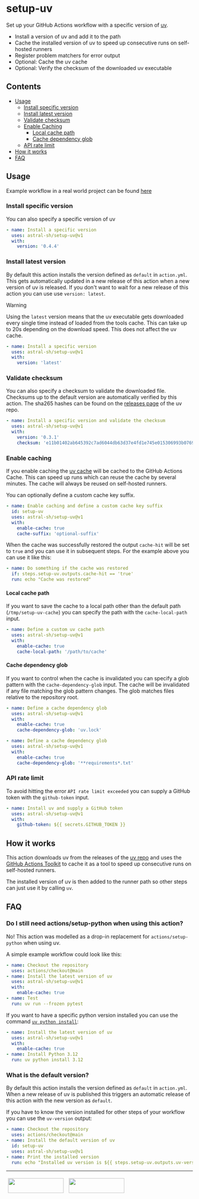 # setup-uv

Set up your GitHub Actions workflow with a specific version of [uv](https://docs.astral.sh/uv/).

* Install a version of uv and add it to the path
* Cache the installed version of uv to speed up consecutive runs on self-hosted runners
* Register problem matchers for error output
* Optional: Cache the uv cache
* Optional: Verify the checksum of the downloaded uv executable

## Contents

* [Usage](#usage)
  * [Install specific version](#install-specific-version)
  * [Install latest version](#install-latest-version)
  * [Validate checksum](#validate-checksum)
  * [Enable Caching](#enable-caching)
    * [Local cache path](#local-cache-path)
    * [Cache dependency glob](#cache-dependency-glob)
  * [API rate limit](#api-rate-limit)
* [How it works](#how-it-works)
* [FAQ](#faq)

## Usage

Example workflow in a real world project can be found [here](https://github.com/eifinger/hass-weenect/blob/main/.github/workflows/ci.yml)

### Install specific version

You can also specify a specific version of uv

```yaml
- name: Install a specific version
  uses: astral-sh/setup-uv@v1
  with:
    version: '0.4.4'
```

### Install latest version

By default this action installs the version defined as `default` in `action.yml`.
This gets automatically updated in a new release of this action when a new version of uv is released.
If you don't want to wait for a new release of this action you can use use `version: latest`.

> [!WARNING]  
> Using the `latest` version means that the uv executable gets downloaded every single time instead of loaded from the tools cache.
> This can take up to 20s depending on the download speed.
> This does not affect the uv cache.

```yaml
- name: Install a specific version
  uses: astral-sh/setup-uv@v1
  with:
    version: 'latest'
```

### Validate checksum

You can also specify a checksum to validate the downloaded file.
Checksums up to the default version are automatically verified by this action.
The sha265 hashes can be found on the [releases page](https://github.com/astral-sh/uv/releases)
of the uv repo.

```yaml
- name: Install a specific version and validate the checksum
  uses: astral-sh/setup-uv@v1
  with:
    version: '0.3.1'
    checksum: 'e11b01402ab645392c7ad6044db63d37e4fd1e745e015306993b07695ea5f9f8'
```

### Enable caching

If you enable caching the [uv cache](https://docs.astral.sh/uv/concepts/cache/) will
be cached to the GitHub Actions Cache. This can speed up runs which can reuse the cache
by several minutes. The cache will always be reused on self-hosted runners.

You can optionally define a custom cache key suffix.

```yaml
- name: Enable caching and define a custom cache key suffix
  id: setup-uv
  uses: astral-sh/setup-uv@v1
  with:
    enable-cache: true
    cache-suffix: 'optional-suffix'
```

When the cache was successfully restored the output `cache-hit` will be set to `true` and you can use it in subsequent steps.
For the example above you can use it like this:

```yaml
- name: Do something if the cache was restored
  if: steps.setup-uv.outputs.cache-hit == 'true'
  run: echo "Cache was restored"
```

#### Local cache path

If you want to save the cache to a local path other than the default path (`/tmp/setup-uv-cache`)
you can specify the path with the `cache-local-path` input.

```yaml
- name: Define a custom uv cache path
  uses: astral-sh/setup-uv@v1
  with:
    enable-cache: true
    cache-local-path: '/path/to/cache'
```

#### Cache dependency glob

If you want to control when the cache is invalidated you can specify a glob pattern with the `cache-dependency-glob` input.
The cache will be invalidated if any file matching the glob pattern changes.
The glob matches files relative to the repository root.

```yaml
- name: Define a cache dependency glob
  uses: astral-sh/setup-uv@v1
  with:
    enable-cache: true
    cache-dependency-glob: 'uv.lock'
```

```yaml
- name: Define a cache dependency glob
  uses: astral-sh/setup-uv@v1
  with:
    enable-cache: true
    cache-dependency-glob: '**requirements*.txt'
```

### API rate limit

To avoid hitting the error `API rate limit exceeded` you can supply a GitHub token with the `github-token` input.

```yaml
- name: Install uv and supply a GitHub token
  uses: astral-sh/setup-uv@v1
  with:
    github-token: ${{ secrets.GITHUB_TOKEN }}
```

## How it works

This action downloads uv from the releases of the [uv repo](https://github.com/astral-sh/uv) and uses the [GitHub Actions Toolkit](https://github.com/actions/toolkit) to cache it as a tool to speed up consecutive runs on self-hosted runners.

The installed version of uv is then added to the runner path so other steps can just use it by calling `uv`.

## FAQ

### Do I still need actions/setup-python when using this action?

No! This action was modelled as a drop-in replacement for `actions/setup-python` when using uv.

A simple example workflow could look like this:

```yaml
- name: Checkout the repository
  uses: actions/checkout@main
- name: Install the latest version of uv
  uses: astral-sh/setup-uv@v1
  with:
    enable-cache: true
- name: Test
  run: uv run --frozen pytest
```

If you want to have a specific python version installed you can use the command [`uv python install`](https://docs.astral.sh/uv/guides/install-python/):

```yaml
- name: Install the latest version of uv
  uses: astral-sh/setup-uv@v1
  with:
    enable-cache: true
- name: Install Python 3.12
  run: uv python install 3.12
```

### What is the default version?

By default this action installs the version defined as `default` in `action.yml`.
When a new release of uv is published this triggers an automatic release of this action with the new version as `default`.

If you have to know the version installed for other steps of your workflow you can use the `uv-version` output:

```yaml
- name: Checkout the repository
  uses: actions/checkout@main
- name: Install the default version of uv
  id: setup-uv
  uses: astral-sh/setup-uv@v1
- name: Print the installed version
  run: echo "Installed uv version is ${{ steps.setup-uv.outputs.uv-version }}"
```

---

[<img src="https://raw.githubusercontent.com/astral-sh/setup-uv/main/docs/images/bmc-button.svg" width=150 height=40 style="margin: 5px"/>](https://www.buymeacoffee.com/eifinger)
[<img src="https://raw.githubusercontent.com/astral-sh/setup-uv/main/docs/images/paypal-button.svg" width=150 height=40 style="margin: 5px"/>](https://paypal.me/kevinstillhammer)
